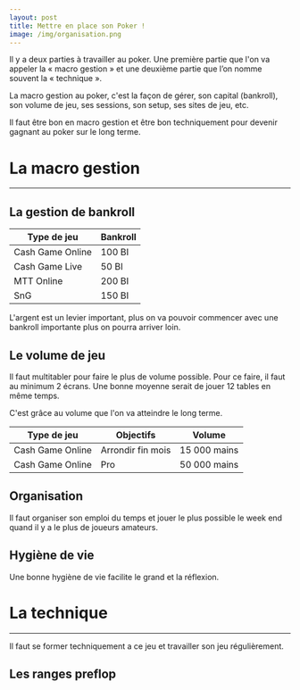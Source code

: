 ```yaml
---
layout: post
title: Mettre en place son Poker !
image: /img/organisation.png
---
```

Il y a deux parties à travailler au poker. Une première partie que l'on va appeler la « macro gestion » et  une deuxième partie que l’on nomme souvent la « technique ».

La macro gestion au poker, c'est la façon de gérer, son capital (bankroll), son volume de jeu, ses sessions, son setup, ses sites de jeu, etc.

Il faut être bon en macro gestion et être bon techniquement pour devenir gagnant au poker sur le long terme.


# La macro gestion
---
## La gestion de bankroll

|Type de jeu|Bankroll|
|-|-|
|Cash Game Online|100 BI|
|Cash Game Live|50 BI|
|MTT Online|200 BI|
|SnG|150 BI|

L'argent est un levier important, plus on va pouvoir commencer avec une bankroll importante plus on pourra arriver loin.

## Le volume de jeu

Il faut multitabler pour faire le plus de volume possible.
Pour ce faire, il faut au minimum 2 écrans.
Une bonne moyenne serait de jouer 12 tables en même temps.

C'est grâce au volume que l'on va atteindre le long terme.

|Type de jeu|Objectifs|Volume|
|-|-|-|
|Cash Game Online|Arrondir fin mois|15 000 mains|
|Cash Game Online|Pro|50 000 mains|

## Organisation

Il faut organiser son emploi du temps et jouer le plus possible le week end quand il y a le plus de joueurs amateurs.

## Hygiène de vie

Une bonne hygiène de vie facilite le grand et la réflexion.

# La technique
---
Il faut se former techniquement a ce jeu et travailler son jeu régulièrement.

## Les ranges preflop

<!--stackedit_data:
eyJoaXN0b3J5IjpbMTAyNTU2MzcyOCwtMjA4NjYwNjE3NCwtMT
k4MzU2ODYyNCwzNTg4MjM4MDAsMjk3MzUyOTA0LDcxMDgwODUz
OCwtMTM0ODkzNTU2MiwxODExMjA5NjUxLC04NjU1MjM0NjMsLT
UyNjk2ODg2NywtMjkyMDU4ODEwXX0=
-->